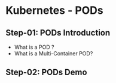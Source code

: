 # Kubernetes  - PODs

## Step-01: PODs Introduction
- What is a POD ?
- What is a Multi-Container POD?

## Step-02: PODs Demo